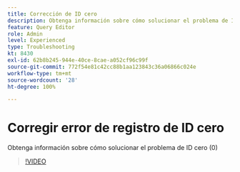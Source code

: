 ```yaml
---
title: Corrección de ID cero
description: Obtenga información sobre cómo solucionar el problema de ID cero mediante la consulta de inserción
feature: Query Editor
role: Admin
level: Experienced
type: Troubleshooting
kt: 8430
exl-id: 62b8b245-944e-40ce-8cae-a052cf96c99f
source-git-commit: 772f54e81c42cc88b1aa123843c36a06866c024e
workflow-type: tm+mt
source-wordcount: '28'
ht-degree: 100%

---
```


# Corregir error de registro de ID cero

Obtenga información sobre cómo solucionar el problema de ID cero (0)

>[!VIDEO](https://video.tv.adobe.com/v/335987?quality=12)
